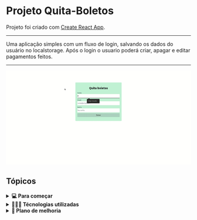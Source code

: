 # Projeto Quita-Boletos

Projeto foi criado com [Create React App](https://github.com/facebook/create-react-app).

<hr />
Uma aplicação simples com um fluxo de login, salvando os dados do usuário no localstorage. Após o login o usuario poderá criar, apagar e editar pagamentos feitos.
<hr />

![fluxo](usage.gif)

## Tópicos

<details>
    <summary><strong>💻 Para começar</strong></summary>
    1. Clone o repositório

- Use o comando: `git clone git@github.com:FelipeDonatto/Quita_Boletos.git`

- Entre na pasta do repositório que você acabou de clonar:

  - `cd Quita_Boletos`

3.  Instale as dependências

- `npm install`

4.  Para rodar a aplicação

- `npm start`

</details>
<details>
    <summary><strong>👨🏻‍💻 Técnologias utilizadas</strong></summary>

<ul>
    <li>
     Typescript
    </li>
    <li>
     Tailwind CSS
    </li>    
    <li>
     React com template typescript
    </li>    
    <li>
     React hooks (state e context)
    </li>
    <li>
     Resposividade através de desenvolvimento mobile-first
    </li>
</ul>
</details>
<details>
    <summary><strong>👷 Plano de melhoria</strong></summary>
<ol>
    <li>
     Mudar o método de salvar os dados, fazendo uso de um bando de dados SQl.
    </li>
    <li>
     Integração com backend
    </li>    
    <li>
     Login com dados encriptados por JWT ou alguma verificação semelhante, além de integrar com banco de dados.
    </li>
    <li>
     Testes de integração.
    </li>
</ol>
</details>
